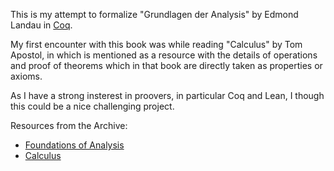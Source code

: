 This is my attempt to formalize "Grundlagen der Analysis" by Edmond Landau in [Coq](https://coq.inria.fr/).

My first encounter with this book was while reading "Calculus" by Tom Apostol, in which is mentioned as a resource with the details of operations and proof of theorems which in that book are directly taken as properties or axioms.

As I have a strong insterest in proovers, in particular Coq and Lean, I though this could be a nice challenging project.

Resources from the Archive:
- [Foundations of Analysis](https://archive.org/details/EdmundLandau_201504/page/n11/mode/2up)
- [Calculus](https://archive.org/details/CalculusTomMApostol)
